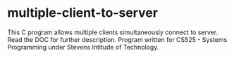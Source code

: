 # multiple-client-to-server

This C program allows multiple clients simultaneously connect to server. 
Read the DOC for further description. 
Program written for CS525 - Systems Programming under Stevens Intitude of Technology. 